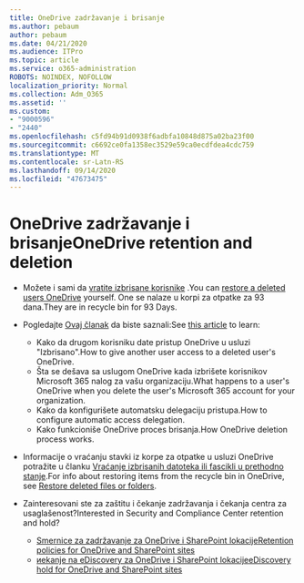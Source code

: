 ```yaml
---
title: OneDrive zadržavanje i brisanje
ms.author: pebaum
author: pebaum
ms.date: 04/21/2020
ms.audience: ITPro
ms.topic: article
ms.service: o365-administration
ROBOTS: NOINDEX, NOFOLLOW
localization_priority: Normal
ms.collection: Adm_O365
ms.assetid: ''
ms.custom:
- "9000596"
- "2440"
ms.openlocfilehash: c5fd94b91d0938f6adbfa10848d875a02ba23f00
ms.sourcegitcommit: c6692ce0fa1358ec3529e59ca0ecdfdea4cdc759
ms.translationtype: MT
ms.contentlocale: sr-Latn-RS
ms.lasthandoff: 09/14/2020
ms.locfileid: "47673475"
---
```

# <a name="onedrive-retention-and-deletion"></a><span data-ttu-id="39904-102">OneDrive zadržavanje i brisanje</span><span class="sxs-lookup"><span data-stu-id="39904-102">OneDrive retention and deletion</span></span>

- <span data-ttu-id="39904-103">Možete i sami da [vratite izbrisane korisnike](https://docs.microsoft.com/onedrive/restore-deleted-onedrive) .</span><span class="sxs-lookup"><span data-stu-id="39904-103">You can [restore a deleted users OneDrive](https://docs.microsoft.com/onedrive/restore-deleted-onedrive) yourself.</span></span> <span data-ttu-id="39904-104">One se nalaze u korpi za otpatke za 93 dana.</span><span class="sxs-lookup"><span data-stu-id="39904-104">They are in recycle bin for 93 Days.</span></span>

- <span data-ttu-id="39904-105">Pogledajte [Ovaj članak](https://docs.microsoft.com/onedrive/retention-and-deletion) da biste saznali:</span><span class="sxs-lookup"><span data-stu-id="39904-105">See [this article](https://docs.microsoft.com/onedrive/retention-and-deletion) to learn:</span></span>
    - <span data-ttu-id="39904-106">Kako da drugom korisniku date pristup OneDrive u usluzi "Izbrisano".</span><span class="sxs-lookup"><span data-stu-id="39904-106">How to give another user access to a deleted user's OneDrive.</span></span>
    - <span data-ttu-id="39904-107">Šta se dešava sa uslugom OneDrive kada izbrišete korisnikov Microsoft 365 nalog za vašu organizaciju.</span><span class="sxs-lookup"><span data-stu-id="39904-107">What happens to a user's OneDrive when you delete the user's Microsoft 365 account for your organization.</span></span>
    - <span data-ttu-id="39904-108">Kako da konfigurišete automatsku delegaciju pristupa.</span><span class="sxs-lookup"><span data-stu-id="39904-108">How to configure automatic access delegation.</span></span>
    - <span data-ttu-id="39904-109">Kako funkcioniše OneDrive proces brisanja.</span><span class="sxs-lookup"><span data-stu-id="39904-109">How OneDrive deletion process works.</span></span>

- <span data-ttu-id="39904-110">Informacije o vraćanju stavki iz korpe za otpatke u usluzi OneDrive potražite u članku [Vraćanje izbrisanih datoteka ili fascikli u prethodno stanje](https://support.office.com/article/949ada80-0026-4db3-a953-c99083e6a84f).</span><span class="sxs-lookup"><span data-stu-id="39904-110">For info about restoring items from the recycle bin in OneDrive, see [Restore deleted files or folders](https://support.office.com/article/949ada80-0026-4db3-a953-c99083e6a84f).</span></span>

- <span data-ttu-id="39904-111">Zainteresovani ste za zaštitu i čekanje zadržavanja i čekanja centra za usaglašenost?</span><span class="sxs-lookup"><span data-stu-id="39904-111">Interested in Security and Compliance Center retention and hold?</span></span>
    - [<span data-ttu-id="39904-112">Smernice za zadržavanje za OneDrive i SharePoint lokacije</span><span class="sxs-lookup"><span data-stu-id="39904-112">Retention policies for OneDrive and SharePoint sites</span></span>](https://docs.microsoft.com/microsoft-365/compliance/retention-policies)
    - [<span data-ttu-id="39904-113">иekanje na eDiscovery za OneDrive i SharePoint lokacije</span><span class="sxs-lookup"><span data-stu-id="39904-113">eDiscovery hold for OneDrive and SharePoint sites</span></span>](https://docs.microsoft.com/office365/securitycompliance/ediscovery-cases#step-4-place-content-locations-on-hold)
